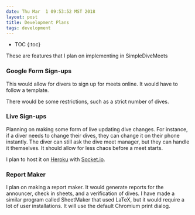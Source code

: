 ```yaml
---
date: Thu Mar  1 09:53:52 MST 2018
layout: post
title: Development Plans
tags: development
---
```


* TOC
{:toc}


These are features that I plan on implementing in SimpleDiveMeets

### Google Form Sign-ups

This would allow for divers to sign up for meets online. It would have to follow a template.

There would be some restrictions, such as a strict number of dives.

### Live Sign-ups

Planning on making some form of live updating dive changes. For instance, if a diver needs to change their dives, they can change it on their phone instantly. The diver can still ask the dive meet manager, but they can handle it themselves. It should allow for less chaos before a meet starts.

I plan to host it on [Heroku](https://www.heroku.com/) with [Socket.io](https://socket.io/).

### Report Maker

I plan on making a report maker. It would generate reports for the announcer, check in sheets, and a verification of dives. I have made a similar program called SheetMaker that used LaTeX, but it would require a lot of user installations. It will use the default Chromium print dialog.